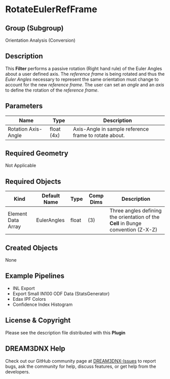 # RotateEulerRefFrame

## Group (Subgroup)

Orientation Analysis (Conversion)

## Description

This **Filter** performs a passive rotation (Right hand rule) of the Euler Angles about a user defined axis. The *reference frame* is being rotated and thus the *Euler Angles* necessary to represent the same orientation must change to account for the new *reference frame*.  The user can set an *angle* and an *axis* to define the rotation of the *reference frame*.

## Parameters

| Name | Type | Description |
|------------|------| --------------------------------- |
| Rotation Axis-Angle | float (4x) | Axis-Angle in sample reference frame to rotate about. |

## Required Geometry

Not Applicable

## Required Objects

| Kind                      | Default Name | Type     | Comp Dims | Description                                 |
|---------------------------|--------------|----------|--------|---------------------------------------------|
| Element Data Array | EulerAngles | float | (3) | Three angles defining the orientation of the **Cell** in Bunge convention (Z-X-Z) |

## Created Objects

None

## Example Pipelines

+ INL Export
+ Export Small IN100 ODF Data (StatsGenerator)
+ Edax IPF Colors
+ Confidence Index Histogram

## License & Copyright

Please see the description file distributed with this **Plugin**

## DREAM3DNX Help

Check out our GitHub community page at [DREAM3DNX-Issues](https://github.com/BlueQuartzSoftware/DREAM3DNX-Issues) to report bugs, ask the community for help, discuss features, or get help from the developers.
